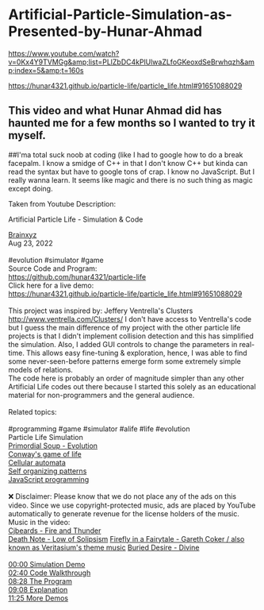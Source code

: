 # Artificial-Particle-Simulation-as-Presented-by-Hunar-Ahmad

https://www.youtube.com/watch?v=0Kx4Y9TVMGg&amp;list=PLlZbDC4kPlUlwaZLfoGKeoxdSeBrwhqzh&amp;index=5&amp;t=160s

https://hunar4321.github.io/particle-life/particle_life.html#91651088029


## This video and what Hunar Ahmad did has haunted me for a few months so I wanted to try it myself.<br>
##I'ma total suck noob at coding (like I had to google how to do a break<br> facepalm. I know a smidge of C++ in that I don't know C++ but kinda can read the syntax but have to google tons of crap.  I know no JavaScript.  But I really wanna learn.  It seems like magic and there is no such thing as magic except doing.


Taken from Youtube Description:

 Artificial Particle Life - Simulation & Code

[Brainxyz](https://www.brainxyz.com/)<br>
Aug 23, 2022 <br>
<br>
#evolution #simulator #game<br>
Source Code and Program:<br>
https://github.com/hunar4321/particle-life<br>
Click here for a live demo:<br>
https://hunar4321.github.io/particle-life/particle_life.html#91651088029<br>
<br> 
This project was inspired by: Jeffery Ventrella's Clusters http://www.ventrella.com/Clusters/ I don't have access to Ventrella's code but I guess the main difference of my project with the other particle life projects is that I didn't implement collision detection and this has simplified the simulation. Also, I added GUI controls to change the parameters in real-time. This allows easy fine-tuning & exploration, hence, I was able to find some never-seen-before patterns emerge form some extremely simple models of relations. 
<br> 
The code here is probably an order of magnitude simpler than any other Artificial Life codes out there because I started this solely as an educational material for non-programmers and the general audience.<br> 
<br> 
Related topics:<br> 
<br> 
#programming #game #simulator #alife #life #evolution <br> 
Particle Life Simulation<br> 
<a href="https://study.com/learn/lesson/primordial-soup-theory-model.html" target="_blank">Primordial Soup - Evolution</a><br> 
[Conway's game of life](https://playgameoflife.com/)<br> 
[Cellular automata](https://en.wikipedia.org/wiki/Cellular_automaton)<br> 
[Self organizing patterns](https://en.wikipedia.org/wiki/Self-organization)<br> 
[JavaScript programming](https://www.javascript.com/)<br> 
<br> 
❌ Disclaimer: Please know that we do not place any of the ads on this video. Since we use copyright-protected music, ads are placed by YouTube automatically to generate revenue for the license holders of the music.<br> 
Music in the video:<br> 
<a href="https://www.google.com/search?client=firefox-b-1-d&q=Cjbeards+-+Fire+and+Thunder#fpstate=ive&vld=cid:b56f86b9,vid:gFEdaO8rBTM" target="_blank">Cjbeards - Fire and Thunder</a>
<br> 
<a href="https://www.youtube.com/watch?v=x-xpMRCnJRE" target="_blank">Death Note - Low of Solipsism</a>
<a href="https://www.youtube.com/watch?v=UtwES8o9HM4" target="_blank">Firefly in a Fairytale - Gareth Coker / also known as Veritasium's theme music</a>
<a href="https://www.youtube.com/watch?v=vJY-xumHRpw" target="_blank">Buried Desire - Divine</a>
<br> 
<br> 
<a href="https://www.youtube.com/watch?v=0Kx4Y9TVMGg&t=0s" target="_blank">00:00 Simulation Demo</a><br> 
<a href="https://www.youtube.com/watch?v=0Kx4Y9TVMGg&t=160s" target="_blank">02:40 Code Walkthrough </a><br> 
<a href="https://www.youtube.com/watch?v=0Kx4Y9TVMGg&t=508s" target="_blank">08:28 The Program</a><br> 
<a href="https://www.youtube.com/watch?v=0Kx4Y9TVMGg&t=548s" target="_blank">09:08 Explanation</a><br> 
<a href="https://www.youtube.com/watch?v=0Kx4Y9TVMGg&t=685s" target="_blank">11:25 More Demos</a><br> 
